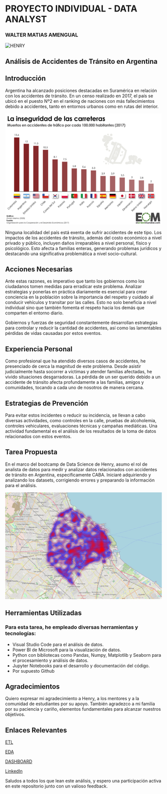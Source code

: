 # PROYECTO INDIVIDUAL - DATA ANALYST
### WALTER MATIAS AMENGUAL

![HENRY](https://assets.soyhenry.com/henry-landing/assets/Henry/logo-white.png)

## Análisis de Accidentes de Tránsito en Argentina

## Introducción

Argentina ha alcanzado posiciones destacadas en Suramérica en relación con los accidentes de tránsito. En un censo realizado en 2017, el país se ubicó en el puesto Nº2 en el ranking de naciones con más fallecimientos debido a accidentes, tanto en entornos urbanos como en rutas del interior.

![RANKING](assets/muertes-accidentes-trafico-mundo.png)

Ninguna localidad del país está exenta de sufrir accidentes de este tipo. Los impactos de los accidentes de tránsito, además del costo económico a nivel privado y público, incluyen daños irreparables a nivel personal, físico y psicológico. Esto afecta a familias enteras, generando problemas jurídicos y destacando una significativa problemática a nivel socio-cultural.

## Acciones Necesarias

Ante estas razones, es imperativo que tanto los gobiernos como los ciudadanos tomen medidas para erradicar este problema. Analizar estrategias y ponerlas en práctica diariamente es esencial para crear conciencia en la población sobre la importancia del respeto y cuidado al conducir vehículos y transitar por las calles. Esto no solo beneficia a nivel individual sino que también fomenta el respeto hacia los demás que comparten el entorno diario.

Gobiernos y fuerzas de seguridad constantemente desarrollan estrategias para controlar y reducir la cantidad de accidentes, así como las lamentables pérdidas de vidas causadas por estos eventos.

## Experiencia Personal

Como profesional que ha atendido diversos casos de accidentes, he presenciado de cerca la magnitud de este problema. Desde asistir judicialmente hasta socorrer a víctimas y atender familias afectadas, he vivido situaciones desgarradoras. La pérdida de un ser querido debido a un accidente de tránsito afecta profundamente a las familias, amigos y comunidades, tocando a cada uno de nosotros de manera cercana.

## Estrategias de Prevención

Para evitar estos incidentes o reducir su incidencia, se llevan a cabo diversas actividades, como controles en la calle, pruebas de alcoholemia, controles vehiculares, evaluaciones técnicas y campañas mediáticas. Una actividad fundamental es el análisis de los resultados de la toma de datos relacionados con estos eventos.

## Tarea Propuesta

En el marco del bootcamp de Data Science de Henry, asumo el rol de analista de datos para medir y analizar datos relacionados con accidentes de tránsito en Argentina, especificamente CABA. Iniciaré adquiriendo y analizando los datasets, corrigiendo errores y preparando la información para el análisis.

![CABA](https://github.com/KamusDroid/PI_DA_SiniestrosViales/blob/main/assets/CABA.png)

## Herramientas Utilizadas

### Para esta tarea, he empleado diversas herramientas y tecnologías:

* Visual Studio Code para el análisis de datos.
* Power BI de Microsoft para la visualización de datos.
* Python con bibliotecas como Pandas, Numpy, Matplotlib y Seaborn para el procesamiento y análisis de datos.
* Jupyter Notebooks para el desarrollo y documentación del código.
* Por supuesto Github

## Agradecimientos

Quiero expresar mi agradecimiento a Henry, a los mentores y a la comunidad de estudiantes por su apoyo. También agradezco a mi familia por su paciencia y cariño, elementos fundamentales para alcanzar nuestros objetivos.

## Enlaces Relevantes
[ETL](https://github.com/KamusDroid/PI_DA_SiniestrosViales/blob/main/ETL.ipynb)

[EDA](https://github.com/KamusDroid/PI_DA_SiniestrosViales/blob/main/EDA.ipynb)

[DASHBOARD](https://github.com/KamusDroid/PI_DA_SiniestrosViales/blob/main/DASHBOARD.pbix)

[LinkedIn](https://www.linkedin.com/in/sumakorama/)

Saludos a todos los que lean este análisis, y espero una participación activa en este repositorio junto con un valioso feedback.
